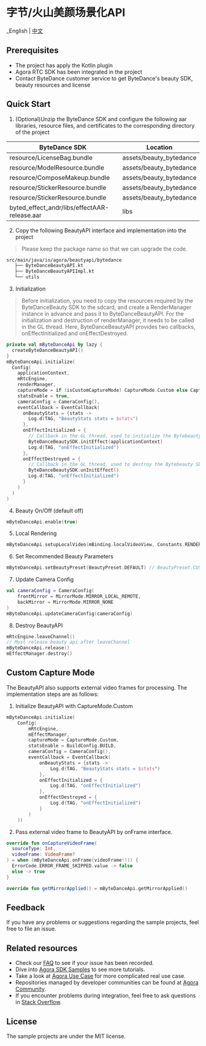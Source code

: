# 字节/火山美颜场景化API

_English | [中文](README.zh.md)

## Prerequisites
- The project has apply the Kotlin plugin
- Agora RTC SDK has been integrated in the project
- Contact ByteDance customer service to get ByteDance's beauty SDK, beauty resources and license

## Quick Start
1. (Optional)Unzip the ByteDance SDK and configure the following aar libraries, resource files, and certificates to the corresponding directory of the project

| ByteDance SDK                                | Location                |
|----------------------------------------------|-------------------------|
| resource/LicenseBag.bundle                   | assets/beauty_bytedance |
| resource/ModelResource.bundle                | assets/beauty_bytedance |
| resource/ComposeMakeup.bundle                | assets/beauty_bytedance |
| resource/StickerResource.bundle              | assets/beauty_bytedance |
| resource/StickerResource.bundle              | assets/beauty_bytedance |
| byted_effect_andr/libs/effectAAR-release.aar | libs                    |

2. Copy the following BeautyAPI interface and implementation into the project
> Please keep the package name so that we can upgrade the code.
```xml
src/main/java/io/agora/beautyapi/bytedance
   ├── ByteDanceBeautyAPI.kt
   ├── ByteDanceBeautyAPIImpl.kt
   └── utils
```

3. Initialization

> Before initialization, you need to copy the resources required by the ByteDanceBeauty SDK to the sdcard, and create a RenderManager instance in advance and pass it to ByteDanceBeautyAPI.
> For the initialization and destruction of renderManager, it needs to be called in the GL thread. Here, ByteDanceBeautyAPI provides two callbacks, onEffectInitialized and onEffectDestroyed.

```kotlin
private val mByteDanceApi by lazy {
  createByteDanceBeautyAPI()
}
mByteDanceApi.initialize(
  Config(
    applicationContext,
    mRtcEngine,
    renderManager,
    captureMode = if (isCustomCaptureMode) CaptureMode.Custom else CaptureMode.Agora,
    statsEnable = true,
    cameraConfig = CameraConfig(),
    eventCallback = EventCallback(
      onBeautyStats = {stats ->
        Log.d(TAG, "BeautyStats stats = $stats")
      },
      onEffectInitialized = {
        // Callback in the GL thread, used to initialize the Bytebeauty SDK
        ByteDanceBeautySDK.initEffect(applicationContext)
        Log.d(TAG, "onEffectInitialized")
      },
      onEffectDestroyed = {
        // Callback in the GL thread, used to destroy the Bytebeauty SDK
        ByteDanceBeautySDK.unInitEffect()
        Log.d(TAG, "onEffectInitialized")
      }
    )
  )
)
```

4. Beauty On/Off (default off)
```kotlin
mByteDanceApi.enable(true)
```

5. Local Rendering
```kotlin
mByteDanceApi.setupLocalVideo(mBinding.localVideoView, Constants.RENDER_MODE_FIT)
```

6. Set Recommended Beauty Parameters
```kotlin
mByteDanceApi.setBeautyPreset(BeautyPreset.DEFAULT) // BeautyPreset.CUSTOM：Close Recommended Beauty
```

7. Update Camera Config
```kotlin
val cameraConfig = CameraConfig(
    frontMirror = MirrorMode.MIRROR_LOCAL_REMOTE,
    backMirror = MirrorMode.MIRROR_NONE
)
mByteDanceApi.updateCameraConfig(cameraConfig)
```

8. Destroy BeautyAPI
```kotlin
mRtcEngine.leaveChannel()
// Must release beauty api after leaveChannel
mByteDanceApi.release()
mEffectManager.destroy()
```

## Custom Capture Mode
The BeautyAPI also supports external video frames for processing. The implementation steps are as follows:

1. Initialize BeautyAPI with CaptureMode.Custom
```kotlin
mByteDanceApi.initialize(
    Config(
        mRtcEngine,
        mEffectManager,
        captureMode = CaptureMode.Custom,
        statsEnable = BuildConfig.BUILD,
        cameraConfig = CameraConfig(),
        eventCallback = EventCallback(
            onBeautyStats = {stats ->
                Log.d(TAG, "BeautyStats stats = $stats")
            },
            onEffectInitialized = {
                Log.d(TAG, "onEffectInitialized")
            },
            onEffectDestroyed = {
                Log.d(TAG, "onEffectInitialized")
            }
        )
    ))
```
2. Pass external video frame to BeautyAPI by onFrame interface.
```kotlin
override fun onCaptureVideoFrame(
  sourceType: Int,
  videoFrame: VideoFrame?
) = when (mByteDanceApi.onFrame(videoFrame!!)) {
  ErrorCode.ERROR_FRAME_SKIPPED.value -> false
  else -> true
}

override fun getMirrorApplied() = mByteDanceApi.getMirrorApplied()
```

## Feedback

If you have any problems or suggestions regarding the sample projects, feel free to file an issue.

## Related resources

- Check our [FAQ](https://docs.agora.io/en/faq) to see if your issue has been recorded.
- Dive into [Agora SDK Samples](https://github.com/AgoraIO) to see more tutorials.
- Take a look at [Agora Use Case](https://github.com/AgoraIO-usecase) for more complicated real use
  case.
- Repositories managed by developer communities can be found
  at [Agora Community](https://github.com/AgoraIO-Community).
- If you encounter problems during integration, feel free to ask questions
  in [Stack Overflow](https://stackoverflow.com/questions/tagged/agora.io).

## License

The sample projects are under the MIT license.
